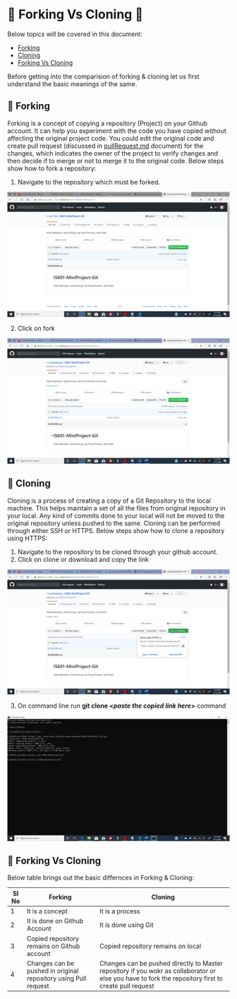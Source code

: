 # &#x1F539; Forking Vs Cloning &#x1F539;

Below topics will be covered in this document:

 - [Forking](https://github.com/varshaahuja/WSD-Mini-Project-1/new/master#-forking)
 - [Cloning](https://github.com/varshaahuja/WSD-Mini-Project-1/new/master#-cloning)
 - [Forking Vs Cloning](https://github.com/varshaahuja/WSD-Mini-Project-1/new/master#-forking-vs-cloning)
 
Before getting into the comparision of forking & cloning let us first understand the basic meanings of the same.

## &#x1F539; Forking

Forking is a concept of copying a repository (Project) on your Github account. It can help you experiment with the code you have copied without affecting the original project code. You could edit the original code and create pull request (discussed in [pullRequest.md](https://github.com/varshaahuja/WSD-Mini-Project-1/blob/master/pullRequest.md) document) for the changes, which indicates the owner of the project to verify changes and then decide if to merge or not to merge it to the original code.
Below steps show how to fork a repository:

 1. Navigate to the repository which must be forked.
 
 ![](Images/fork_1.png)
 
 2. Click on fork
 
 ![](Images/fork_2.png)
 
 ## &#x1F539; Cloning
 
 Cloning is a process of creating a copy of a Git Repository to the local machine. This helps maintain a set of all the files from original repository in your local. Any kind of commits done to your local will not be moved to the original repository unless pushed to the same. Cloning can be performed through either SSH or HTTPS.
 Below steps show how to clone a repository using HTTPS:
 
 1. Navigate to the repository to be cloned through your github account.
 2. Click on clone or download and copy the link
 
 ![](Images/clone_1.png)
 
 3. On command line run **git clone <*paste the copied link here*>** command
 
 ![](Images/clone_2.png)
 
 ## &#x1F539; Forking Vs Cloning
 
 Below table brings out the basic differnces in Forking & Cloning:
 
| Sl No | Forking | Cloning |
| --------- | ------------- | ------------- |
| 1 | It is a concept  | It is a process  |
| 2 | It is done on Github Account  | It is done using Git  |
| 3 | Copied repository remains on Github account | Copied repository remains on local |
| 4 | Changes can be pushed in original repository using Pull request | Changes can be pushed directly to Master repository if you wokr as collaborator or else you have to fork the repository first to create pull request |
